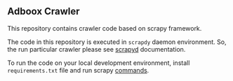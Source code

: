 ## Adboox Crawler ##

This repository contains crawler code based on scrapy framework.

The code in this repository is executed in `scrapdy` daemon environment. So, the run particular crawler please see [scrapyd](https://scrapyd.readthedocs.org/en/latest/) documentation.

To run the code on your local development environment, install `requirements.txt` file and run scrapy [commands](http://doc.scrapy.org/en/latest/intro/tutorial.html).
